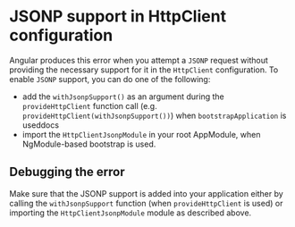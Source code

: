 # JSONP support in HttpClient configuration

Angular produces this error when you attempt a `JSONP` request without providing the necessary support for it in the `HttpClient` configuration.
To enable `JSONP` support, you can do one of the following:

- add the `withJsonpSupport()` as an argument during the `provideHttpClient` function call (e.g. `provideHttpClient(withJsonpSupport())`) when `bootstrapApplication` is useddocs
- import the `HttpClientJsonpModule` in your root AppModule, when NgModule-based bootstrap is used.

## Debugging the error
Make sure that the JSONP support is added into your application either by calling the `withJsonpSupport` function (when `provideHttpClient` is used) or importing the `HttpClientJsonpModule` module as described above.
